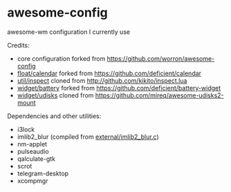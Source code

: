 # awesome-config
awesome-wm configuration I currently use

Credits:
- core configuration forked from https://github.com/worron/awesome-config
- [float/calendar](user/float/calendar.lua) forked from https://github.com/deficient/calendar
- [util/inspect](user/util/inspect.lua) cloned from http://github.com/kikito/inspect.lua
- [widget/battery](user/widget/battery.lua) forked from https://github.com/deficient/battery-widget
- [widget/udisks](user/widget/udisks.lua) cloned from https://github.com/mireq/awesome-udisks2-mount

Dependencies and other utilities:
- i3lock
- imlib2_blur (compiled from [external/imlib2_blur.c](external/imlib2_blur.c))
- nm-applet
- pulseaudio
- qalculate-gtk
- scrot
- telegram-desktop
- xcompmgr
